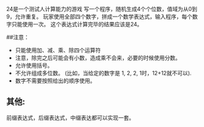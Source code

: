 24是一个测试人计算能力的游戏
写一个程序，随机生成4个个位数，值域为从0到9，允许重复。
玩家使用全部四个数字，拼成一个数学表达式，输入程序，每个数字只能使用一次。
这个表达式计算完毕的结果应该是24。

##注意：

- 只能使用加、减、乘、除四个运算符
- 注意，除完之后可能会有小数，造成乘不会来，必要的时候使用分数。
- 允许使用括号。
- 不允许组成多位数。 (比如，当给定的数字是 1, 2, 2, 1时，12+12就不可以).
- 数字不需要按照给出的顺序使用。

## 其他:
前缀表达式，后缀表达式，中缀表达都可以实现一套。